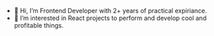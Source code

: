 - 👋 Hi, I’m Frontend Developer with 2+ years of practical expiriance.
- 👀 I’m interested in React projects to perform and develop cool and profitable things.


<!---
troshha/troshha is a ✨ special ✨ repository because its `README.md` (this file) appears on your GitHub profile.
You can click the Preview link to take a look at your changes.
--->
